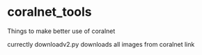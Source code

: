 # coralnet_tools


Things to make better use of coralnet

currectly downloadv2.py downloads all images from coralnet link
